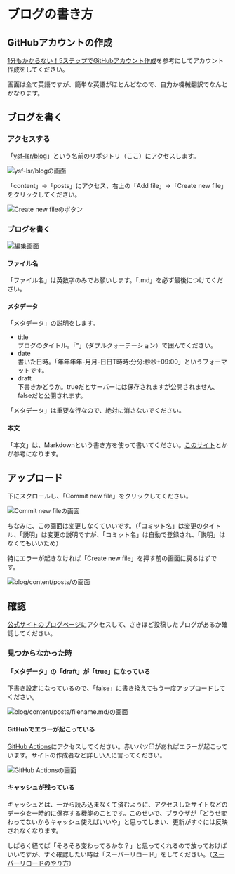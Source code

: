 # ブログの書き方

## GitHubアカウントの作成

[1分もかからない！5ステップでGitHubアカウント作成](https://reffect.co.jp/html/create_github_account_first_time)を参考にしてアカウント作成をしてください。

画面は全て英語ですが、簡単な英語がほとんどなので、自力か機械翻訳でなんとかなります。

## ブログを書く

### アクセスする

「[ysf-lsr/blog](https://github.com/ysf-lsr/blog)」という名前のリポジトリ（ここ）にアクセスします。

![ysf-lsr/blogの画面](readme_image/top_of_repository.png)

「content」→「posts」にアクセス、右上の「Add file」→「Create new file」をクリックしてください。

![Create new fileのボタン](readme_image/create_btn.png)

### ブログを書く

![編集画面](readme_image/edit_area.png)

#### ファイル名
「ファイル名」は英数字のみでお願いします。「.md」を必ず最後につけてください。

#### メタデータ
「メタデータ」の説明をします。
- title  
ブログのタイトル。「"」（ダブルクォーテーション）で囲んでください。
- date  
書いた日時。「年年年年-月月-日日T時時:分分:秒秒+09:00」というフォーマットです。
- draft  
下書きかどうか。trueだとサーバーには保存されますが公開されません。falseだと公開されます。

「メタデータ」は重要な行なので、絶対に消さないでください。

#### 本文
「本文」は、Markdownという書き方を使って書いてください。[このサイト](https://tech-blog.rakus.co.jp/entry/20200624/markdown)とかが参考になります。

## アップロード

下にスクロールし、「Commit new file」をクリックしてください。

![Commit new fileの画面](readme_image/commit_btn.png)

ちなみに、この画面は変更しなくていいです。（「コミット名」は変更のタイトル、「説明」は変更の説明ですが、「コミット名」は自動で登録され、「説明」はなくてもいいため）

特にエラーが起きなければ「Create new file」を押す前の画面に戻るはずです。

![blog/content/posts/の画面](readme_image/post_folder.png)

## 確認

[公式サイトのブログページ](https://ysf-lsr.github.io/blog/posts/)にアクセスして、さきほど投稿したブログがあるか確認してください。

### 見つからなかった時

#### 「メタデータ」の「draft」が「true」になっている
下書き設定になっているので、「false」に書き換えてもう一度アップロードしてください。

![blog/content/posts/filename.md/の画面](readme_image/edit_btn.png)

#### GitHubでエラーが起こっている
[GitHub Actions](https://github.com/ysf-lsr/blog/actions)にアクセスしてください。赤いバツ印があればエラーが起こっています。サイトの作成者など詳しい人に言ってください。

![GitHub Actionsの画面](readme_image/actions.png)

#### キャッシュが残っている
キャッシュとは、一から読み込まなくて済むように、アクセスしたサイトなどのデータを一時的に保存する機能のことです。このせいで、ブラウザが「どうせ変わってないからキャッシュ使えばいいや」と思ってしまい、更新がすぐには反映されなくなります。

しばらく経てば「そろそろ変わってるかな？」と思ってくれるので放っておけばいいですが、すぐ確認したい時は「スーパーリロード」をしてください。（[スーパーリロードのやり方](https://logo-tank.net/ltw/tips/20210318.html)）